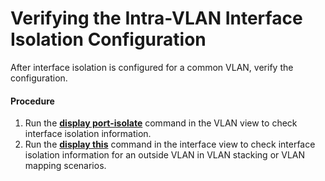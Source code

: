 Verifying the Intra-VLAN Interface Isolation Configuration
==========================================================

After interface isolation is configured for a common VLAN, verify the configuration.

#### Procedure

1. Run the [**display port-isolate**](cmdqueryname=display+port-isolate) command in the VLAN view to check interface isolation information.
2. Run the [**display this**](cmdqueryname=display+this) command in the interface view to check interface isolation information for an outside VLAN in VLAN stacking or VLAN mapping scenarios.